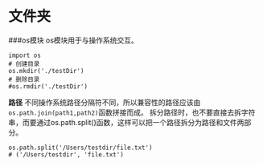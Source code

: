 文件夹
===
###os模块
os模块用于与操作系统交互。
```
import os
# 创建目录
os.mkdir('./testDir')
# 删除目录
#os.rmdir('./testDir')
```
**路径**
不同操作系统路径分隔符不同，所以兼容性的路径应该由`os.path.join(path1,path2)`函数拼接而成。
拆分路径时，也不要直接去拆字符串，而要通过os.path.split()函数，这样可以把一个路径拆分为路径和文件两部分。
```
os.path.split('/Users/testdir/file.txt')
# ('/Users/testdir', 'file.txt')
```
